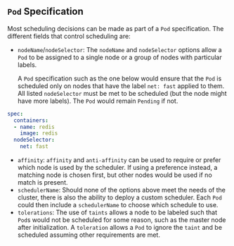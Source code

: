 ## `Pod` Specification

Most scheduling decisions can be made as part of a `Pod` specification. The different fields that control scheduling are:

- `nodeName`/`nodeSelector`: The `nodeName` and `nodeSelector` options allow a `Pod` to be assigned to a single node or a group of nodes with particular labels.

    A `Pod` specification such as the one below would ensure that the `Pod` is scheduled only on nodes that have the label `net: fast` applied to them. All listed `nodeSelector`  must be met to be scheduled (but the node might have more labels). The `Pod` would remain `Pending` if not.

```yaml
spec:
  containers:
  - name: redis
    image: redis
  nodeSelector:
    net: fast
```

- `affinity`: `affinity` and `anti-affinity` can be used to require or prefer which node is used by the scheduler. If using a preference instead, a matching node is chosen first, but other nodes would be used if no match is present.
- `schedulerName`: Should none of the options above meet the needs of the cluster, there is also the ability to deploy a custom scheduler. Each `Pod` could then include a `schedulerName` to choose which schedule to use.
- `tolerations`: The use of `taints` allows a node to be labeled such that `Pod`s would not be scheduled for some reason, such as the master node after initialization. A `toleration` allows a `Pod` to ignore the `taint` and be scheduled assuming other requirements are met.

